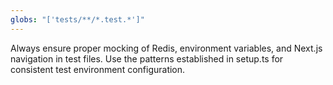 ```yaml
---
globs: "['tests/**/*.test.*']"
---
```


Always ensure proper mocking of Redis, environment variables, and Next.js navigation in test files. Use the patterns established in setup.ts for consistent test environment configuration.